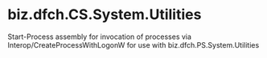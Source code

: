 biz.dfch.CS.System.Utilities
============================

Start-Process assembly for invocation of processes via Interop/CreateProcessWithLogonW for use with biz.dfch.PS.System.Utilities
